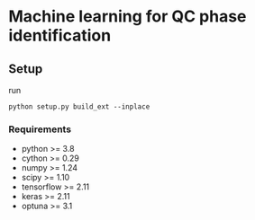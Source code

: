 # Machine learning for QC phase identification

## Setup
run
```
python setup.py build_ext --inplace
```

### Requirements
- python >= 3.8
- cython >= 0.29
- numpy >= 1.24
- scipy >= 1.10
- tensorflow >= 2.11
- keras >= 2.11
- optuna >= 3.1
